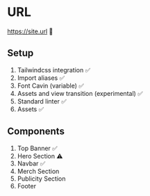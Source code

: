 # URL
https://site.url 🔗

## Setup

1. Tailwindcss integration ✅
2. Import aliases ✅
3. Font Cavin (variable) ✅
4. Assets and view transition (experimental) ✅
5. Standard linter ✅
6. Assets ✅

## Components
1. Top Banner ✅
2. Hero Section ⚠️
3. Navbar ✅
4. Merch Section
5. Publicity Section
6. Footer